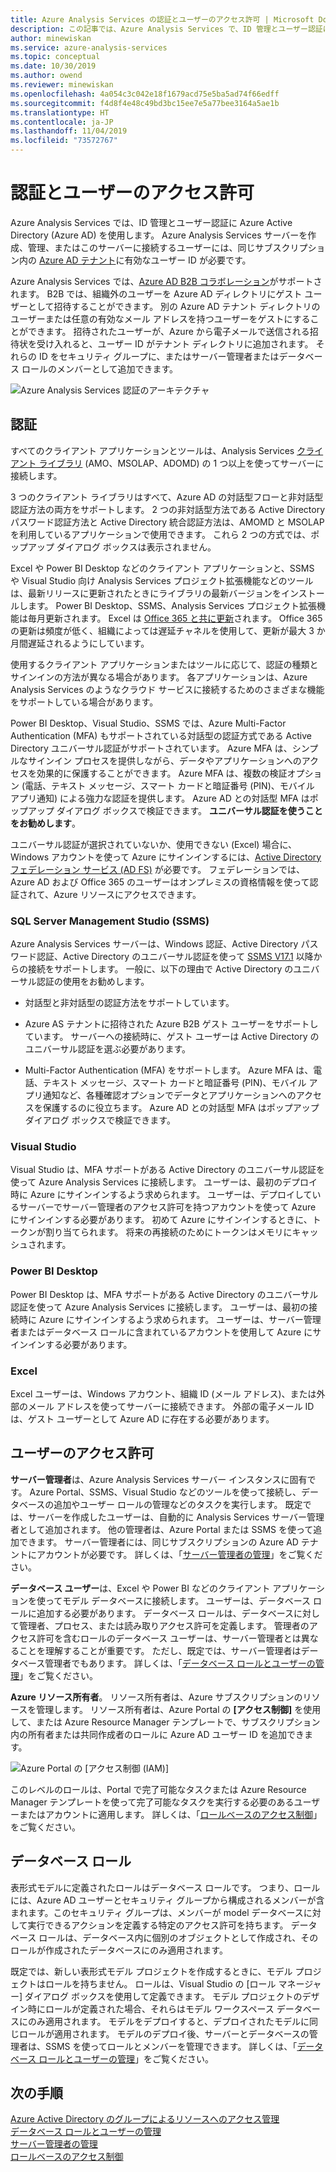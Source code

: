 ```yaml
---
title: Azure Analysis Services の認証とユーザーのアクセス許可 | Microsoft Docs
description: この記事では、Azure Analysis Services で、ID 管理とユーザー認証に Azure Active Directory (Azure AD) が使用されるしくみについて説明します。
author: minewiskan
ms.service: azure-analysis-services
ms.topic: conceptual
ms.date: 10/30/2019
ms.author: owend
ms.reviewer: minewiskan
ms.openlocfilehash: 4a054c3c042e18f1679acd75e5ba5ad74f66edff
ms.sourcegitcommit: f4d8f4e48c49bd3bc15ee7e5a77bee3164a5ae1b
ms.translationtype: HT
ms.contentlocale: ja-JP
ms.lasthandoff: 11/04/2019
ms.locfileid: "73572767"
---
```

# <a name="authentication-and-user-permissions"></a>認証とユーザーのアクセス許可

Azure Analysis Services では、ID 管理とユーザー認証に Azure Active Directory (Azure AD) を使用します。 Azure Analysis Services サーバーを作成、管理、またはこのサーバーに接続するユーザーには、同じサブスクリプション内の [Azure AD テナント](../active-directory/fundamentals/active-directory-administer.md)に有効なユーザー ID が必要です。

Azure Analysis Services では、[Azure AD B2B コラボレーション](../active-directory/active-directory-b2b-what-is-azure-ad-b2b.md)がサポートされます。 B2B では、組織外のユーザーを Azure AD ディレクトリにゲスト ユーザーとして招待することができます。 別の Azure AD テナント ディレクトリのユーザーまたは任意の有効なメール アドレスを持つユーザーをゲストにすることができます。 招待されたユーザーが、Azure から電子メールで送信される招待状を受け入れると、ユーザー ID がテナント ディレクトリに追加されます。 それらの ID をセキュリティ グループに、またはサーバー管理者またはデータベース ロールのメンバーとして追加できます。

![Azure Analysis Services 認証のアーキテクチャ](./media/analysis-services-manage-users/aas-manage-users-arch.png)

## <a name="authentication"></a>認証

すべてのクライアント アプリケーションとツールは、Analysis Services [クライアント ライブラリ](analysis-services-data-providers.md) (AMO、MSOLAP、ADOMD) の 1 つ以上を使ってサーバーに接続します。 

3 つのクライアント ライブラリはすべて、Azure AD の対話型フローと非対話型認証方法の両方をサポートします。 2 つの非対話型方法である Active Directory パスワード認証方法と Active Directory 統合認証方法は、AMOMD と MSOLAP を利用しているアプリケーションで使用できます。 これら 2 つの方式では、ポップアップ ダイアログ ボックスは表示されません。

Excel や Power BI Desktop などのクライアント アプリケーションと、SSMS や Visual Studio 向け Analysis Services プロジェクト拡張機能などのツールは、最新リリースに更新されたときにライブラリの最新バージョンをインストールします。 Power BI Desktop、SSMS、Analysis Services プロジェクト拡張機能は毎月更新されます。 Excel は [Office 365 と共に更新](https://support.office.com/article/When-do-I-get-the-newest-features-in-Office-2016-for-Office-365-da36192c-58b9-4bc9-8d51-bb6eed468516)されます。 Office 365 の更新は頻度が低く、組織によっては遅延チャネルを使用して、更新が最大 3 か月間遅延されるようにしています。

使用するクライアント アプリケーションまたはツールに応じて、認証の種類とサインインの方法が異なる場合があります。 各アプリケーションは、Azure Analysis Services のようなクラウド サービスに接続するためのさまざまな機能をサポートしている場合があります。

Power BI Desktop、Visual Studio、SSMS では、Azure Multi-Factor Authentication (MFA) もサポートされている対話型の認証方式である Active Directory ユニバーサル認証がサポートされています。 Azure MFA は、シンプルなサインイン プロセスを提供しながら、データやアプリケーションへのアクセスを効果的に保護することができます。 Azure MFA は、複数の検証オプション (電話、テキスト メッセージ、スマート カードと暗証番号 (PIN)、モバイル アプリ通知) による強力な認証を提供します。 Azure AD との対話型 MFA はポップアップ ダイアログ ボックスで検証できます。 **ユニバーサル認証を使うことをお勧めします**。

ユニバーサル認証が選択されていないか、使用できない (Excel) 場合に、Windows アカウントを使って Azure にサインインするには、[Active Directory フェデレーション サービス (AD FS)](../active-directory/hybrid/how-to-connect-fed-azure-adfs.md) が必要です。 フェデレーションでは、Azure AD および Office 365 のユーザーはオンプレミスの資格情報を使って認証されて、Azure リソースにアクセスできます。

### <a name="sql-server-management-studio-ssms"></a>SQL Server Management Studio (SSMS)

Azure Analysis Services サーバーは、Windows 認証、Active Directory パスワード認証、Active Directory のユニバーサル認証を使って [SSMS V17.1](https://docs.microsoft.com/sql/ssms/download-sql-server-management-studio-ssms) 以降からの接続をサポートします。 一般に、以下の理由で Active Directory のユニバーサル認証の使用をお勧めします。

*  対話型と非対話型の認証方法をサポートしています。

*  Azure AS テナントに招待された Azure B2B ゲスト ユーザーをサポートしています。 サーバーへの接続時に、ゲスト ユーザーは Active Directory のユニバーサル認証を選ぶ必要があります。

*  Multi-Factor Authentication (MFA) をサポートします。 Azure MFA は、電話、テキスト メッセージ、スマート カードと暗証番号 (PIN)、モバイル アプリ通知など、各種確認オプションでデータとアプリケーションへのアクセスを保護するのに役立ちます。 Azure AD との対話型 MFA はポップアップ ダイアログ ボックスで検証できます。

### <a name="visual-studio"></a>Visual Studio

Visual Studio は、MFA サポートがある Active Directory のユニバーサル認証を使って Azure Analysis Services に接続します。 ユーザーは、最初のデプロイ時に Azure にサインインするよう求められます。 ユーザーは、デプロイしているサーバーでサーバー管理者のアクセス許可を持つアカウントを使って Azure にサインインする必要があります。 初めて Azure にサインインするときに、トークンが割り当てられます。 将来の再接続のためにトークンはメモリにキャッシュされます。

### <a name="power-bi-desktop"></a>Power BI Desktop

Power BI Desktop は、MFA サポートがある Active Directory のユニバーサル認証を使って Azure Analysis Services に接続します。 ユーザーは、最初の接続時に Azure にサインインするよう求められます。 ユーザーは、サーバー管理者またはデータベース ロールに含まれているアカウントを使用して Azure にサインインする必要があります。

### <a name="excel"></a>Excel

Excel ユーザーは、Windows アカウント、組織 ID (メール アドレス)、または外部のメール アドレスを使ってサーバーに接続できます。 外部の電子メール ID は、ゲスト ユーザーとして Azure AD に存在する必要があります。

## <a name="user-permissions"></a>ユーザーのアクセス許可

**サーバー管理者**は、Azure Analysis Services サーバー インスタンスに固有です。 Azure Portal、SSMS、Visual Studio などのツールを使って接続し、データベースの追加やユーザー ロールの管理などのタスクを実行します。 既定では、サーバーを作成したユーザーは、自動的に Analysis Services サーバー管理者として追加されます。 他の管理者は、Azure Portal または SSMS を使って追加できます。 サーバー管理者には、同じサブスクリプションの Azure AD テナントにアカウントが必要です。 詳しくは、「[サーバー管理者の管理](analysis-services-server-admins.md)」をご覧ください。 

**データベース ユーザー**は、Excel や Power BI などのクライアント アプリケーションを使ってモデル データベースに接続します。 ユーザーは、データベース ロールに追加する必要があります。 データベース ロールは、データベースに対して管理者、プロセス、または読み取りアクセス許可を定義します。 管理者のアクセス許可を含むロールのデータベース ユーザーは、サーバー管理者とは異なることを理解することが重要です。 ただし、既定では、サーバー管理者はデータベース管理者でもあります。 詳しくは、「[データベース ロールとユーザーの管理](analysis-services-database-users.md)」をご覧ください。

**Azure リソース所有者**。 リソース所有者は、Azure サブスクリプションのリソースを管理します。 リソース所有者は、Azure Portal の **[アクセス制御]** を使用して、または Azure Resource Manager テンプレートで、サブスクリプション内の所有者または共同作成者のロールに Azure AD ユーザー ID を追加できます。 

![Azure Portal の [アクセス制御 (IAM)]](./media/analysis-services-manage-users/aas-manage-users-rbac.png)

このレベルのロールは、Portal で完了可能なタスクまたは Azure Resource Manager テンプレートを使って完了可能なタスクを実行する必要のあるユーザーまたはアカウントに適用します。 詳しくは、「[ロールベースのアクセス制御](../role-based-access-control/overview.md)」をご覧ください。 

## <a name="database-roles"></a>データベース ロール

 表形式モデルに定義されたロールはデータベース ロールです。 つまり、ロールには、Azure AD ユーザーとセキュリティ グループから構成されるメンバーが含まれます。このセキュリティ グループは、メンバーが model データベースに対して実行できるアクションを定義する特定のアクセス許可を持ちます。 データベース ロールは、データベース内に個別のオブジェクトとして作成され、そのロールが作成されたデータベースにのみ適用されます。   
  
 既定では、新しい表形式モデル プロジェクトを作成するときに、モデル プロジェクトはロールを持ちません。 ロールは、Visual Studio の [ロール マネージャー] ダイアログ ボックスを使用して定義できます。 モデル プロジェクトのデザイン時にロールが定義された場合、それらはモデル ワークスペース データベースにのみ適用されます。 モデルをデプロイすると、デプロイされたモデルに同じロールが適用されます。 モデルのデプロイ後、サーバーとデータベースの管理者は、SSMS を使ってロールとメンバーを管理できます。 詳しくは、「[データベース ロールとユーザーの管理](analysis-services-database-users.md)」をご覧ください。
  
## <a name="next-steps"></a>次の手順

[Azure Active Directory のグループによるリソースへのアクセス管理](../active-directory/fundamentals/active-directory-manage-groups.md)   
[データベース ロールとユーザーの管理](analysis-services-database-users.md)  
[サーバー管理者の管理](analysis-services-server-admins.md)  
[ロールベースのアクセス制御](../role-based-access-control/overview.md)  
